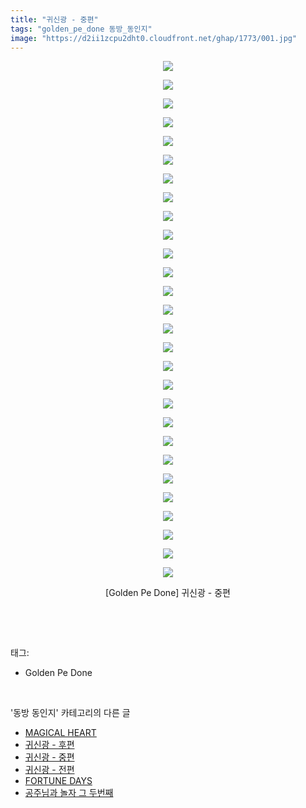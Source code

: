 ```yaml
---
title: "귀신광 - 중편"
tags: "golden_pe_done 동방_동인지"
image: "https://d2ii1zcpu2dht0.cloudfront.net/ghap/1773/001.jpg"
---
```

<div class="article">
<p style="text-align: center; clear: none; float: none;"><img src="{{ site.imgserver9 }}/ghap/1773/001.jpg"/></p>
<p style="text-align: center; clear: none; float: none;"><img src="{{ site.imgserver9 }}/ghap/1773/002.jpg"/></p>
<p style="text-align: center; clear: none; float: none;"><img src="{{ site.imgserver9 }}/ghap/1773/003.jpg"/></p>
<p style="text-align: center; clear: none; float: none;"><img src="{{ site.imgserver9 }}/ghap/1773/004.jpg"/></p>
<p style="text-align: center; clear: none; float: none;"><img src="{{ site.imgserver9 }}/ghap/1773/005.jpg"/></p>
<p style="text-align: center; clear: none; float: none;"><img src="{{ site.imgserver9 }}/ghap/1773/006.jpg"/></p>
<p style="text-align: center; clear: none; float: none;"><img src="{{ site.imgserver9 }}/ghap/1773/007.jpg"/></p>
<p style="text-align: center; clear: none; float: none;"><img src="{{ site.imgserver9 }}/ghap/1773/008.jpg"/></p>
<p style="text-align: center; clear: none; float: none;"><img src="{{ site.imgserver9 }}/ghap/1773/009.jpg"/></p>
<p style="text-align: center; clear: none; float: none;"><img src="{{ site.imgserver9 }}/ghap/1773/010.jpg"/></p>
<p style="text-align: center; clear: none; float: none;"><img src="{{ site.imgserver9 }}/ghap/1773/011.jpg"/></p>
<p style="text-align: center; clear: none; float: none;"><img src="{{ site.imgserver9 }}/ghap/1773/012.jpg"/></p>
<p style="text-align: center; clear: none; float: none;"><img src="{{ site.imgserver9 }}/ghap/1773/013.jpg"/></p>
<p style="text-align: center; clear: none; float: none;"><img src="{{ site.imgserver9 }}/ghap/1773/014.jpg"/></p>
<p style="text-align: center; clear: none; float: none;"><img src="{{ site.imgserver9 }}/ghap/1773/015.jpg"/></p>
<p style="text-align: center; clear: none; float: none;"><img src="{{ site.imgserver9 }}/ghap/1773/016.jpg"/></p>
<p style="text-align: center; clear: none; float: none;"><img src="{{ site.imgserver9 }}/ghap/1773/017.jpg"/></p>
<p style="text-align: center; clear: none; float: none;"><img src="{{ site.imgserver9 }}/ghap/1773/018.jpg"/></p>
<p style="text-align: center; clear: none; float: none;"><img src="{{ site.imgserver9 }}/ghap/1773/019.jpg"/></p>
<p style="text-align: center; clear: none; float: none;"><img src="{{ site.imgserver9 }}/ghap/1773/020.jpg"/></p>
<p style="text-align: center; clear: none; float: none;"><img src="{{ site.imgserver9 }}/ghap/1773/021.jpg"/></p>
<p style="text-align: center; clear: none; float: none;"><img src="{{ site.imgserver9 }}/ghap/1773/022.jpg"/></p>
<p style="text-align: center; clear: none; float: none;"><img src="{{ site.imgserver9 }}/ghap/1773/023.jpg"/></p>
<p style="text-align: center; clear: none; float: none;"><img src="{{ site.imgserver9 }}/ghap/1773/024.jpg"/></p>
<p style="text-align: center; clear: none; float: none;"><img src="{{ site.imgserver9 }}/ghap/1773/025.jpg"/></p>
<p style="text-align: center; clear: none; float: none;"><img src="{{ site.imgserver9 }}/ghap/1773/026.jpg"/></p>
<p style="text-align: center; clear: none; float: none;"><img src="{{ site.imgserver9 }}/ghap/1773/027.jpg"/></p>
<p style="text-align: center; clear: none; float: none;"><img src="{{ site.imgserver9 }}/ghap/1773/028.jpg"/></p>
<p style="text-align: center; clear: none; float: none;">[Golden Pe Done] 귀신광 - 중편</p>
<p><br/></p>
</div><br/>
<div class="tagTrail">
<p>태그: </p>
<ul>
<li>Golden Pe Done</li>
</ul>
</div><br/>
<div class="another">
<p>'동방 동인지' 카테고리의 다른 글</p>
<ul>
<li><a href="/ghap_1775">MAGICAL HEART</a></li>
<li><a href="/ghap_1774">귀신광 - 후편</a></li>
<li><a href="/ghap_1773">귀신광 - 중편</a></li>
<li><a href="/ghap_1772">귀신광 - 전편</a></li>
<li><a href="/ghap_1771">FORTUNE DAYS</a></li>
<li><a href="/ghap_1770">공주님과 놀자 그 두번째</a></li>
</ul>
</div><br/>
<div class="cb_module cb_fluid">
<div class="cb_wrt cb_profile">
</div><!-- commentList close -->
</div><br/>
